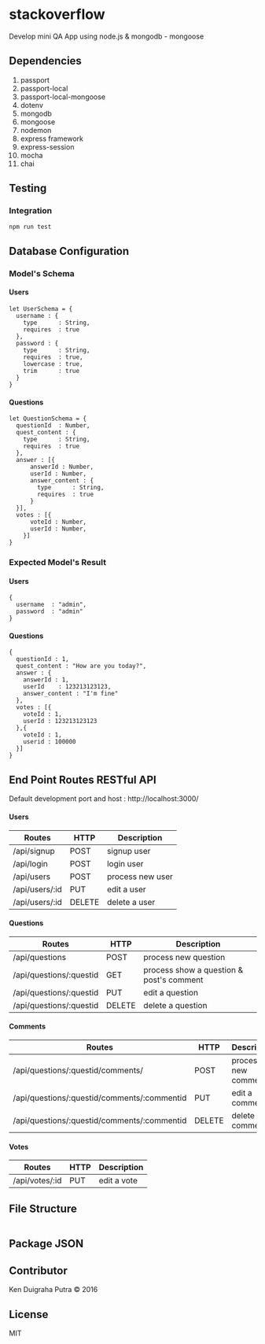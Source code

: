 # stackoverflow
Develop mini QA App using node.js & mongodb - mongoose

## Dependencies
1. passport
2. passport-local
3. passport-local-mongoose
4. dotenv
5. mongodb
6. mongoose
7. nodemon
8. express framework
9. express-session
10. mocha
11. chai

## Testing
### Integration
`npm run test`

## Database Configuration

### Model's Schema
#### Users
```
let UserSchema = {
  username : {
    type      : String,
    requires  : true
  },
  password : {
    type      : String,
    requires  : true,
    lowercase : true,
    trim      : true
  }
}
```

#### Questions
```
let QuestionSchema = {
  questionId  : Number,
  quest_content : {
    type      : String,
    requires  : true
  },
  answer : [{
      answerId : Number,
      userId : Number,
      answer_content : {
        type      : String,
        requires  : true
      }
  }],
  votes : [{
      voteId : Number,
      userId : Number,
    }]
}
```

### Expected Model's Result
#### Users
```
{
  username  : "admin",
  password  : "admin"
}
```
#### Questions
```
{
  questionId : 1,
  quest_content : "How are you today?",
  answer : {
    answerId : 1,
    userId    : 123213123123,
    answer_content : "I'm fine"
  },
  votes : [{
    voteId : 1,
    userId : 123213123123
  },{
    voteId : 1,
    userid : 100000
  }]
}
```

## End Point Routes RESTful API
Default development port and host : http://localhost:3000/
#### Users
| Routes | HTTP | Description |
|--------|------|-------------|
| /api/signup | POST | signup user |
| /api/login | POST | login user |
| /api/users | POST | process new user |
| /api/users/:id | PUT  | edit a user |
| /api/users/:id | DELETE | delete a user |
#### Questions
| Routes | HTTP | Description |
|--------|------|-------------|
| /api/questions | POST | process new question |
| /api/questions/:questid | GET | process show a question & post's comment |
| /api/questions/:questid | PUT  | edit a question |
| /api/questions/:questid | DELETE | delete a question |
#### Comments
| Routes | HTTP | Description |
|--------|------|-------------|
| /api/questions/:questid/comments/ | POST | process new comment |
| /api/questions/:questid/comments/:commentid | PUT  | edit a comment |
| /api/questions/:questid/comments/:commentid | DELETE | delete a comment |
#### Votes
| Routes | HTTP | Description |
|--------|------|-------------|
| /api/votes/:id | PUT | edit a vote |

## File Structure
```

```

## Package JSON

## Contributor
Ken Duigraha Putra &copy; 2016

## License
MIT
